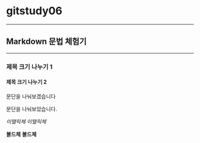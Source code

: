 # gitstudy06
-------------
## Markdown 문법 체험기
---
### 제목 크기 나누기 1
#### 제목 크기 나누기 2

문단을 나눠보겠습니다

문단을 나눠보았습니다.

*이탤릭체*  _이탤릭체_

**볼드체**
__볼드체__
